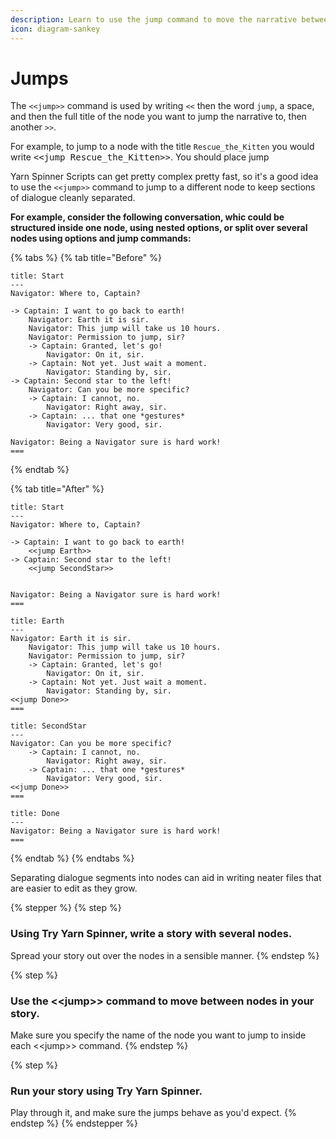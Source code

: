 ```yaml
---
description: Learn to use the jump command to move the narrative between nodes.
icon: diagram-sankey
---
```


# Jumps

The `<<jump>>` command is used by writing `<<` then the word `jump`, a space, and then the full title of the node you want to jump the narrative to, then another `>>`.

For example, to jump to a node with the title `Rescue_the_Kitten` you would write <kbd><\<jump Rescue\_the\_Kitten>></kbd>. You should place jump&#x20;

Yarn Spinner Scripts can get pretty complex pretty fast, so it's a good idea to use the `<<jump>>` command to jump to a different node to keep sections of dialogue cleanly separated.&#x20;

**For example, consider the following conversation, whic could be structured inside one node, using nested options, or split over several nodes using options and jump commands:**

{% tabs %}
{% tab title="Before" %}
```
title: Start
---
Navigator: Where to, Captain?

-> Captain: I want to go back to earth!
    Navigator: Earth it is sir. 
    Navigator: This jump will take us 10 hours.
    Navigator: Permission to jump, sir?
    -> Captain: Granted, let's go!
        Navigator: On it, sir.
    -> Captain: Not yet. Just wait a moment.
        Navigator: Standing by, sir.
-> Captain: Second star to the left!
    Navigator: Can you be more specific?
    -> Captain: I cannot, no.
        Navigator: Right away, sir.
    -> Captain: ... that one *gestures*
        Navigator: Very good, sir.

Navigator: Being a Navigator sure is hard work!
===
```
{% endtab %}

{% tab title="After" %}
```
title: Start
---
Navigator: Where to, Captain?

-> Captain: I want to go back to earth!
    <<jump Earth>>
-> Captain: Second star to the left!
    <<jump SecondStar>>
    

Navigator: Being a Navigator sure is hard work!
===

title: Earth
---
Navigator: Earth it is sir. 
    Navigator: This jump will take us 10 hours.
    Navigator: Permission to jump, sir?
    -> Captain: Granted, let's go!
        Navigator: On it, sir.
    -> Captain: Not yet. Just wait a moment.
        Navigator: Standing by, sir.
<<jump Done>>
===

title: SecondStar
---
Navigator: Can you be more specific?
    -> Captain: I cannot, no.
        Navigator: Right away, sir.
    -> Captain: ... that one *gestures*
        Navigator: Very good, sir.
<<jump Done>>
===

title: Done
---
Navigator: Being a Navigator sure is hard work!
===
```
{% endtab %}
{% endtabs %}

Separating dialogue segments into nodes can aid in writing neater files that are easier to edit as they grow.

{% stepper %}
{% step %}
### Using Try Yarn Spinner, write a story with several nodes.

Spread your story out over the nodes in a sensible manner.
{% endstep %}

{% step %}
### Use the <\<jump>> command to move between nodes in your story.

Make sure you specify the name of the node you want to jump to inside each <\<jump>> command.
{% endstep %}

{% step %}
### Run your story using Try Yarn Spinner.

Play through it, and make sure the jumps behave as you'd expect.
{% endstep %}
{% endstepper %}
